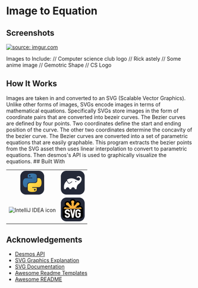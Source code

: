 # Image to Equation

## Screenshots

<a href="https://imgur.com/3dMZQ2l"><img src="https://i.imgur.com/3dMZQ2l.png" title="source: imgur.com" /></a>



Images to Include:
// Computer science club logo
// Rick astely 
// Some anime image
// Gemotric Shape
// CS Logo



## How It Works
Images are taken in and converted to an SVG (Scalable Vector Graphics). Unlike other forms of images, SVGs encode images in terms of mathematical equations. Specifically SVGs store images in the form of coordinate pairs that are converted into bezeir curves. The Bezier curves are defined by four points. Two coordinates define the start and ending position of the curve. The other two coordinates determine the concavity of the bezier curve. The Bezier curves are converted into a set of parametric equations that are easily graphable. This program extracts the bezier points from the SVG asset then uses linear interpolation to convert to parametric equations. Then desmos's API is used to graphically visualize the equations.   ## Built With
<table>
  <tr>
    <td align="center">
      <img src="https://raw.githubusercontent.com/tandpfun/skill-icons/59059d9d1a2c092696dc66e00931cc1181a4ce1f/icons/Python-Dark.svg" width="64" height="64" alt="Python">
    </td>
    <td align="center">
      <img src="https://raw.githubusercontent.com/tandpfun/skill-icons/59059d9d1a2c092696dc66e00931cc1181a4ce1f/icons/Gradle-Dark.svg" width="64" height="64" alt="Gradle icon">
    </td>
  </tr>
  <tr>
    <td align="center">
      <img src="https://raw.githubusercontent.com/tandpfun/skill-icons/59059d9d1a2c092696dc66e00931cc1181a4ce1f/icons/Idea-Dark." width="64" height="64" alt="IntelliJ IDEA icon">
    </td>
    <td align="center">
      <img src="https://raw.githubusercontent.com/tandpfun/skill-icons/59059d9d1a2c092696dc66e00931cc1181a4ce1f/icons/SVG-Dark.svg" width="64" height="64" alt="SVG">
    </td>
  </tr>
</table>


## Acknowledgements

 - [Desmos API](https://www.desmos.com/api/v1.8/docs/index.html)
 - [SVG Graphics Explanation](https://developer.mozilla.org/en-US/docs/Web/SVG)
 - [SVG Documentation](https://www.w3.org/2000/svg)
  - [Awesome Readme Templates](https://awesomeopensource.com/project/elangosundar/awesome-README-templates)
 - [Awesome README](https://github.com/matiassingers/awesome-readme)


